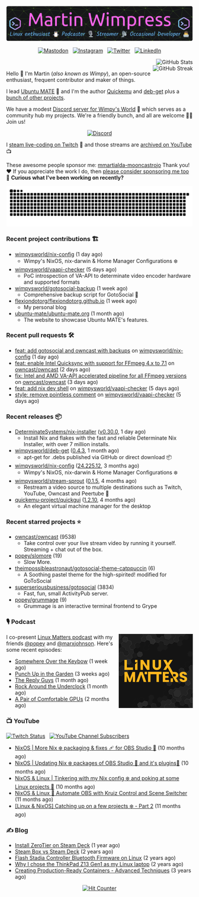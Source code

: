 <p align="center">
  <a href="https://wimpysworld.com" target="_blank"><img src="https://raw.githubusercontent.com/flexiondotorg/flexiondotorg/main/.github/github-header-image.png"></a>
</p>
<p align="center">
  &nbsp;<a href="https://fosstodon.org/@wimpy" target="_blank"><img alt="Mastodon" src="https://img.shields.io/badge/Mastodon-6468fa?style=for-the-badge&logo=mastodon&logoColor=%23ffffff"></a>&nbsp;
  &nbsp;<a href="https://www.instagram.com/wimpysworld/" target="_blank"><img alt="Instagram" src="https://img.shields.io/badge/instagram-d3175c?style=for-the-badge&logo=instagram&logoColor=%23ffffff"></a>&nbsp;
  &nbsp;<a href="https://twitter.com/m_wimpress" target="_blank"><img alt="Twitter" src="https://img.shields.io/badge/Twitter-303030?style=for-the-badge&logo=x&logoColor=%23ffffff"></a>&nbsp;
  &nbsp;<a href="https://www.linkedin.com/in/martinwimpress/" target="_blank"><img alt="LinkedIn" src="https://img.shields.io/badge/LinkedIn-1667be?style=for-the-badge&logo=linkedin&logoColor=%23ffffff"></a>&nbsp;
</p>
<a href="https://github.com/flexiondotorg" target="_blank"><img align="right" src="https://github-readme-stats.vercel.app/api?username=flexiondotorg&show_icons=true&show=reviews,discussions_started,discussions_answered,prs_merged&include_all_commits=true&bg_color=0E1117&title_color=fa66ed&icon_color=6bbbfa&text_color=c5c8c6&ring_color=98ed3f&border_radius=8" alt="GitHub Stats"></a>
<br />
<a href="https://github.com/flexiondotorg" target="_blank"><img align="right" src="https://streak-stats.demolab.com?user=flexiondotorg&theme=cobalt&border_radius=8&date_format=j%20M%5B%20Y%5D&mode=daily&card_width=465&hide_total_contributions=true" alt="GitHub Streak" /></a>

Hello 👋 I'm Martin (*also known as Wimpy*), an open-source enthusiast, frequent contributor and maker of things.

I lead [Ubuntu MATE](https://ubuntu-mate.org) 🧉 and I'm the author [Quickemu](https://github.com/quickemu-project)
and [deb-get](https://github.com/wimpysworld/deb-get) plus a [bunch of other projects](https://wimpysworld.com/projects/).

We have a modest [Discord server for Wimpy's World](https://wimpysworld.io/discord) 💬 which serves as a community hub my projects.
We're a friendly bunch, and all are welcome 🏳️‍🌈 Join us!

<div align="center"><a href="https://wimpysworld.io/discord" target="_blank"><img alt="Discord" src="https://img.shields.io/discord/712850672223125565?style=for-the-badge&logo=discord&logoColor=%23ffffff&label=Discord&labelColor=%234253e8&color=%23e4e2e2"></a></div>

I [steam live-coding on Twitch](https://twitch.tv/WimpysWorld) 📡 and those streams are [archived on YouTube](https://youtube.com/WimpysWorld) 📺️

These awesome people sponsor me: [mmartial](https://github.com/mmartial)[da-moon](https://github.com/da-moon)[castrojo](https://github.com/castrojo) Thank you! ❤️
If you appreciate the work I do, then [please consider sponsoring me too](https://github.com/sponsors/flexiondotorg) 🤑 **Curious what I've been working on recently?**
<div align="center">
  <img align="center" alt="GitHub Contribution Snake" src="https://raw.githubusercontent.com/flexiondotorg/flexiondotorg/snake/github-contribution-grid-snake-dark.svg">
</div>

### Recent project contributions 🏗️


- [wimpysworld/nix-config](https://github.com/wimpysworld/nix-config) (1 day ago)
  - Wimpy&#39;s NixOS, nix-darwin  &amp; Home Manager Configurations ❄️
- [wimpysworld/vaapi-checker](https://github.com/wimpysworld/vaapi-checker) (5 days ago)
  - PoC introspection of VA-API to determinate video encoder hardware and supported formats
- [wimpysworld/gotosocial-backup](https://github.com/wimpysworld/gotosocial-backup) (1 week ago)
  - Comprehensive backup script for GotoSocial 🦥
- [flexiondotorg/flexiondotorg.github.io](https://github.com/flexiondotorg/flexiondotorg.github.io) (1 week ago)
  - My personal blog
- [ubuntu-mate/ubuntu-mate.org](https://github.com/ubuntu-mate/ubuntu-mate.org) (1 month ago)
  - The website to showcase Ubuntu MATE&#39;s features.

### Recent pull requests 🛠️


- [feat: add gotosocial and owncast with backups](https://github.com/wimpysworld/nix-config/pull/383) on [wimpysworld/nix-config](https://github.com/wimpysworld/nix-config) (1 day ago)
- [feat: enable Intel Quicksync with support for FFmpeg 4.x to 7.1](https://github.com/owncast/owncast/pull/4028) on [owncast/owncast](https://github.com/owncast/owncast) (2 days ago)
- [fix: Intel and AMD VA-API accelerated pipeline for all FFmpeg versions](https://github.com/owncast/owncast/pull/4022) on [owncast/owncast](https://github.com/owncast/owncast) (3 days ago)
- [feat: add nix dev shell](https://github.com/wimpysworld/vaapi-checker/pull/2) on [wimpysworld/vaapi-checker](https://github.com/wimpysworld/vaapi-checker) (5 days ago)
- [style: remove pointless comment](https://github.com/wimpysworld/vaapi-checker/pull/1) on [wimpysworld/vaapi-checker](https://github.com/wimpysworld/vaapi-checker) (5 days ago)

### Recent releases 📦️


- [DeterminateSystems/nix-installer](https://github.com/DeterminateSystems/nix-installer) ([v0.30.0](https://github.com/DeterminateSystems/nix-installer/releases/tag/v0.30.0), 1 day ago)
  - Install Nix and flakes with the fast and reliable Determinate Nix Installer, with over 7 million installs.
- [wimpysworld/deb-get](https://github.com/wimpysworld/deb-get) ([0.4.3](https://github.com/wimpysworld/deb-get/releases/tag/0.4.3), 1 month ago)
  - apt-get for .debs published via GitHub or direct download 📦
- [wimpysworld/nix-config](https://github.com/wimpysworld/nix-config) ([24.225.12](https://github.com/wimpysworld/nix-config/releases/tag/24.225.12), 3 months ago)
  - Wimpy&#39;s NixOS, nix-darwin  &amp; Home Manager Configurations ❄️
- [wimpysworld/stream-sprout](https://github.com/wimpysworld/stream-sprout) ([0.1.5](https://github.com/wimpysworld/stream-sprout/releases/tag/0.1.5), 4 months ago)
  - Restream a video source to multiple destinations such as Twitch, YouTube, Owncast and Peertube 📡
- [quickemu-project/quickgui](https://github.com/quickemu-project/quickgui) ([1.2.10](https://github.com/quickemu-project/quickgui/releases/tag/1.2.10), 4 months ago)
  - An elegant virtual machine manager for the desktop

### Recent starred projects ⭐️


- [owncast/owncast](https://github.com/owncast/owncast) (9538)
  - Take control over your live stream video by running it yourself.  Streaming &#43; chat out of the box.
- [popey/slomore](https://github.com/popey/slomore) (19)
  - Slow More.
- [theimpossibleastronaut/gotosocial-theme-catppuccin](https://github.com/theimpossibleastronaut/gotosocial-theme-catppuccin) (6)
  - A Soothing pastel theme for the high-spirited! modified for GoToSocial
- [superseriousbusiness/gotosocial](https://github.com/superseriousbusiness/gotosocial) (3834)
  - Fast, fun, small ActivityPub server.
- [popey/grummage](https://github.com/popey/grummage) (9)
  - Grummage is an interactive terminal frontend to Grype

### 🎙️ Podcast
<img align="right" src="https://raw.githubusercontent.com/flexiondotorg/flexiondotorg/main/.github/linuxmatters.png" alt="Linux Matters Podcast" width="200" height="200">

I co-present [Linux Matters podcast](https://linuxmatters.sh) with my friends [@popey](https://github.com/popey) and [@marxjohnson](https://github.com/marxjohnson).
Here's some recent episodes:

- [Somewhere Over the Keybow](https://linuxmatters.sh/42/) (1 week ago)
- [Punch Up in the Garden](https://linuxmatters.sh/41/) (3 weeks ago)
- [The Reply Guys](https://linuxmatters.sh/40/) (1 month ago)
- [Rock Around the Underclock](https://linuxmatters.sh/39/) (1 month ago)
- [A Pair of Comfortable GPUs](https://linuxmatters.sh/38/) (2 months ago)

### 📺️ YouTube
<a href="https://twitch.tv/WimpysWorld" target="_blank"><img alt="Twitch Status" src="https://img.shields.io/twitch/status/WimpysWorld?style=for-the-badge&logo=twitch&logoColor=ffffff&label=Twitch&labelColor=%23904ef9&color=%23e4e2e2"></a>&nbsp;&nbsp;
<a href="https://youtube.com/WimpysWorld" target="_blank"><img alt="YouTube Channel Subscribers" src="https://img.shields.io/youtube/channel/subscribers/UChpYmMp7EFaxuogUX1eAqyw?style=for-the-badge&logo=youtube&logoColor=ffffff&label=YouTube&labelColor=%23fb1b20&color=%23e4e2e2"></a>

- [NixOS | More Nix ❄️ packaging &amp; fixes 🩹 for OBS Studio 📡](https://www.youtube.com/watch?v=VqNaOOm7Dhw) (10 months ago)
- [NixOS | Updating Nix ❄️ packages of OBS Studio 📡 and it&#39;s plugins🔌](https://www.youtube.com/watch?v=phgOv_UCbMM) (10 months ago)
- [NixOS &amp; Linux | Tinkering with my Nix config ❄️ and poking at some Linux projects 🐧](https://www.youtube.com/watch?v=biVQ_-v8oEo) (10 months ago)
- [NixOS &amp; Linux 🐧 Automate OBS with Kruiz Control and Scene Switcher](https://www.youtube.com/watch?v=BSITslJbMGA) (11 months ago)
- [[Linux &amp; NixOS] Catching up on a few projects ❄️ - Part 2](https://www.youtube.com/watch?v=IpiuKvqHU-c) (11 months ago)

### ✍️ Blog

- [Install ZeroTier on Steam Deck](https://wimpysworld.com/posts/install-zerotier-on-steamdeck/) (1 year ago)
- [Steam Box vs Steam Deck](https://wimpysworld.com/posts/steambox-vs-steamdeck/) (2 years ago)
- [Flash Stadia Controller Bluetooth Firmware on Linux](https://wimpysworld.com/posts/flash-stadia-controller-bluetooth-firmware-on-linux/) (2 years ago)
- [Why I chose the ThinkPad Z13 Gen1 as my Linux laptop](https://wimpysworld.com/posts/why-i-chose-the-thinkpad-z13-as-my-linux-laptop/) (2 years ago)
- [Creating Production-Ready Containers - Advanced Techniques](https://wimpysworld.com/posts/creating-production-ready-containers-advanced-techniques/) (3 years ago)

<p align="center">
  <a href="https://github.com/flexiondotorg/flexiondotorg" target="_blank"><img alt="Hit Counter" src="https://img.shields.io/endpoint?url=https%3A%2F%2Fhits.dwyl.com%2Fflexiondotorg%2Fflexiondotorg.json&style=flat-square&logo=github&logoColor=ffffff&label=Visitors&labelColor=%23f76ce9&color=%236fbbf6">
</p>
